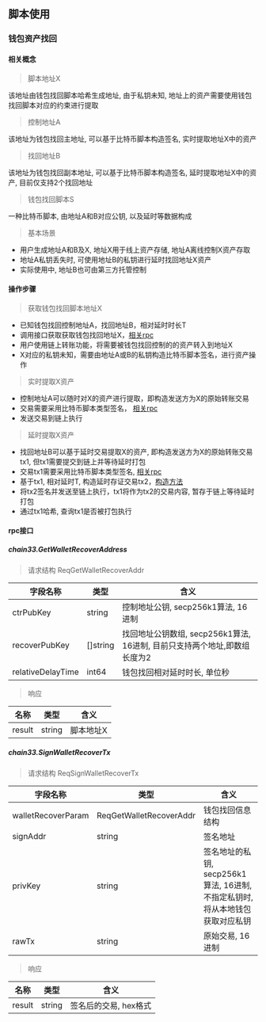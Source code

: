 ## 脚本使用


### 钱包资产找回

#### 相关概念

> 脚本地址X

该地址由钱包找回脚本哈希生成地址, 由于私钥未知, 地址上的资产需要使用钱包找回脚本对应的约束进行提取

> 控制地址A

该地址为钱包找回主地址, 可以基于比特币脚本构造签名, 实时提取地址X中的资产

> 找回地址B

该地址为钱包找回副本地址, 可以基于比特币脚本构造签名, 延时提取地址X中的资产, 目前仅支持2个找回地址

> 钱包找回脚本S

一种比特币脚本, 由地址A和B对应公钥, 以及延时等数据构成

> 基本场景
- 用户生成地址A和B及X, 地址X用于线上资产存储, 地址A离线控制X资产存取
- 地址A私钥丢失时, 可使用地址B的私钥进行延时找回地址X资产
- 实际使用中, 地址B也可由第三方托管控制


#### 操作步骤

> 获取钱包找回脚本地址X
- 已知钱包找回控制地址A，找回地址B，相对延时时长T
- 调用接口获取获取钱包找回地址X，[相关rpc](README.md#chain33getwalletrecoveraddress)
- 用户使用链上转账功能，将需要被钱包找回控制的的资产转入到地址X
- X对应的私钥未知，需要由地址A或B的私钥构造比特币脚本签名，进行资产操作

> 实时提取X资产
- 控制地址A可以随时对X的资产进行提取，即构造发送方为X的原始转账交易
- 交易需要采用比特币脚本类型签名， [相关rpc](README.md#chain33signwalletrecovertx)
- 发送交易到链上执行

> 延时提取X资产
- 找回地址B可以基于延时交易提取X的资产, 即构造发送方为X的原始转账交易tx1, 但tx1需要提交到链上并等待延时打包
- 交易tx1需要采用比特币脚本类型签名, [相关rpc](README.md#chain33signwalletrecovertx)
- 基于tx1, 相对延时T, 构造延时存证交易tx2，[构造方法](../../../dapp/none/README.md#延时存证交易)
- 将tx2签名并发送至链上执行，tx1将作为tx2的交易内容, 暂存于链上等待延时打包
- 通过tx1哈希, 查询tx1是否被打包执行


#### rpc接口

##### chain33.GetWalletRecoverAddress

> 请求结构 ReqGetWalletRecoverAddr

|字段名称 |类型|含义
|---|---|---|
|ctrPubKey|string|控制地址公钥, secp256k1算法, 16进制
|recoverPubKey|[]string|找回地址公钥数组, secp256k1算法, 16进制, 目前只支持两个地址,即数组长度为2
|relativeDelayTime|int64|钱包找回相对延时时长, 单位秒




> 响应
 
|名称 |类型|含义
|---|---|---|
|result|string|脚本地址X



##### chain33.SignWalletRecoverTx

> 请求结构 ReqSignWalletRecoverTx

|字段名称 |类型|含义
|---|---|---|
|walletRecoverParam|ReqGetWalletRecoverAddr|钱包找回信息结构
|signAddr|string|签名地址 
|privKey|string|签名地址的私钥, secp256k1算法, 16进制, 不指定私钥时,将从本地钱包获取对应私钥
|rawTx|string| 原始交易, 16进制


> 响应 

|名称 |类型|含义
|---|---|---|
|result|string|签名后的交易, hex格式
